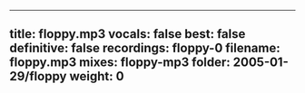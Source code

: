 
---
title: floppy.mp3
vocals: false
best: false
definitive: false
recordings: floppy-0
filename: floppy.mp3
mixes: floppy-mp3
folder: 2005-01-29/floppy
weight: 0
---
